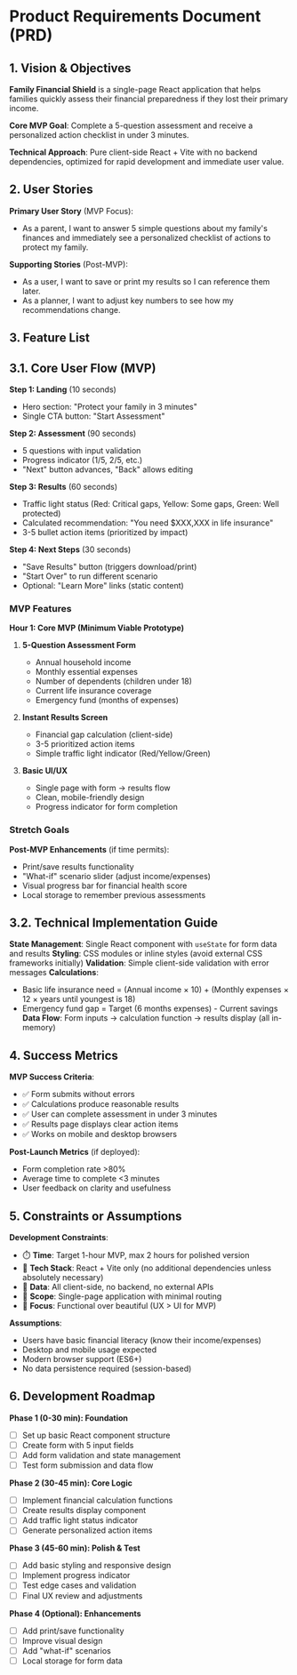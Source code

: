 # Product Requirements Document (PRD)

## 1. Vision & Objectives

**Family Financial Shield** is a single-page React application that helps families quickly assess their financial preparedness if they lost their primary income. 

**Core MVP Goal**: Complete a 5-question assessment and receive a personalized action checklist in under 3 minutes.

**Technical Approach**: Pure client-side React + Vite with no backend dependencies, optimized for rapid development and immediate user value.

## 2. User Stories

**Primary User Story** (MVP Focus):
- As a parent, I want to answer 5 simple questions about my family's finances and immediately see a personalized checklist of actions to protect my family.

**Supporting Stories** (Post-MVP):
- As a user, I want to save or print my results so I can reference them later.
- As a planner, I want to adjust key numbers to see how my recommendations change.

## 3. Feature List

## 3.1. Core User Flow (MVP)

**Step 1: Landing** (10 seconds)
- Hero section: "Protect your family in 3 minutes"
- Single CTA button: "Start Assessment"

**Step 2: Assessment** (90 seconds)
- 5 questions with input validation
- Progress indicator (1/5, 2/5, etc.)
- "Next" button advances, "Back" allows editing

**Step 3: Results** (60 seconds)
- Traffic light status (Red: Critical gaps, Yellow: Some gaps, Green: Well protected)
- Calculated recommendation: "You need $XXX,XXX in life insurance"
- 3-5 bullet action items (prioritized by impact)

**Step 4: Next Steps** (30 seconds)
- "Save Results" button (triggers download/print)
- "Start Over" to run different scenario
- Optional: "Learn More" links (static content)

### MVP Features

**Hour 1: Core MVP (Minimum Viable Prototype)**

1. **5-Question Assessment Form**
   - Annual household income
   - Monthly essential expenses
   - Number of dependents (children under 18)
   - Current life insurance coverage
   - Emergency fund (months of expenses)

2. **Instant Results Screen**
   - Financial gap calculation (client-side)
   - 3-5 prioritized action items
   - Simple traffic light indicator (Red/Yellow/Green)

3. **Basic UI/UX**
   - Single page with form → results flow
   - Clean, mobile-friendly design
   - Progress indicator for form completion

### Stretch Goals

**Post-MVP Enhancements** (if time permits):
- Print/save results functionality
- "What-if" scenario slider (adjust income/expenses)
- Visual progress bar for financial health score
- Local storage to remember previous assessments

## 3.2. Technical Implementation Guide

**State Management**: Single React component with `useState` for form data and results
**Styling**: CSS modules or inline styles (avoid external CSS frameworks initially)
**Validation**: Simple client-side validation with error messages
**Calculations**: 
- Basic life insurance need = (Annual income × 10) + (Monthly expenses × 12 × years until youngest is 18)
- Emergency fund gap = Target (6 months expenses) - Current savings
**Data Flow**: Form inputs → calculation function → results display (all in-memory)

## 4. Success Metrics

**MVP Success Criteria**:
- ✅ Form submits without errors
- ✅ Calculations produce reasonable results
- ✅ User can complete assessment in under 3 minutes
- ✅ Results page displays clear action items
- ✅ Works on mobile and desktop browsers

**Post-Launch Metrics** (if deployed):
- Form completion rate >80%
- Average time to complete <3 minutes
- User feedback on clarity and usefulness

## 5. Constraints or Assumptions

**Development Constraints**:
- ⏱️ **Time**: Target 1-hour MVP, max 2 hours for polished version
- 🔧 **Tech Stack**: React + Vite only (no additional dependencies unless absolutely necessary)
- 💾 **Data**: All client-side, no backend, no external APIs
- 📱 **Scope**: Single-page application with minimal routing
- 🎯 **Focus**: Functional over beautiful (UX > UI for MVP)

**Assumptions**:
- Users have basic financial literacy (know their income/expenses)
- Desktop and mobile usage expected
- Modern browser support (ES6+)
- No data persistence required (session-based)

## 6. Development Roadmap

**Phase 1 (0-30 min): Foundation**
- [ ] Set up basic React component structure
- [ ] Create form with 5 input fields
- [ ] Add form validation and state management
- [ ] Test form submission and data flow

**Phase 2 (30-45 min): Core Logic**
- [ ] Implement financial calculation functions
- [ ] Create results display component
- [ ] Add traffic light status indicator
- [ ] Generate personalized action items

**Phase 3 (45-60 min): Polish & Test**
- [ ] Add basic styling and responsive design
- [ ] Implement progress indicator
- [ ] Test edge cases and validation
- [ ] Final UX review and adjustments

**Phase 4 (Optional): Enhancements**
- [ ] Add print/save functionality
- [ ] Improve visual design
- [ ] Add "what-if" scenarios
- [ ] Local storage for form data
